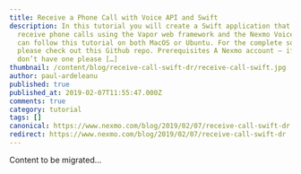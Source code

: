 ```yaml
---
title: Receive a Phone Call with Voice API and Swift
description: In this tutorial you will create a Swift application that can
  receive phone calls using the Vapor web framework and the Nexmo Voice API. You
  can follow this tutorial on both MacOS or Ubuntu. For the complete solution,
  please check out this Github repo. Prerequisites A Nexmo account – if you
  don’t have one please […]
thumbnail: /content/blog/receive-call-swift-dr/receive-call-swift.jpg
author: paul-ardeleanu
published: true
published_at: 2019-02-07T11:55:47.000Z
comments: true
category: tutorial
tags: []
canonical: https://www.nexmo.com/blog/2019/02/07/receive-call-swift-dr
redirect: https://www.nexmo.com/blog/2019/02/07/receive-call-swift-dr
---
```


Content to be migrated...

